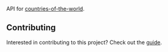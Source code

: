 API for [countries-of-the-world](https://github.com/ashmidgley/countries-of-the-world).

## Contributing
Interested in contributing to this project? Check out the [guide](https://github.com/ashmidgley/countries-of-the-world-api/blob/master/CONTRIBUTING.md).

